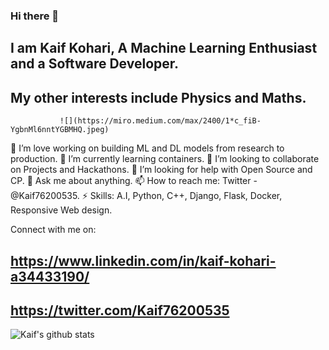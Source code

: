 ### Hi there 👋 
## I am Kaif Kohari, A Machine Learning Enthusiast and a Software Developer.
## My other interests include Physics and Maths.
               ![](https://miro.medium.com/max/2400/1*c_fiB-YgbnMl6nntYGBMHQ.jpeg)
🔭 I’m love working on building ML and DL models from research to production.
🌱 I’m currently learning containers.
👯 I’m looking to collaborate on Projects and Hackathons.
🤔 I’m looking for help with Open Source and CP.
💬 Ask me about anything.
📫 How to reach me: Twitter - @Kaif76200535.
⚡ Skills: A.I, Python, C++, Django, Flask, Docker, Responsive Web design.

Connect with me on:
## https://www.linkedin.com/in/kaif-kohari-a34433190/
## https://twitter.com/Kaif76200535




![Kaif's github stats](https://github-readme-stats.vercel.app/api?username=Kaif10)

